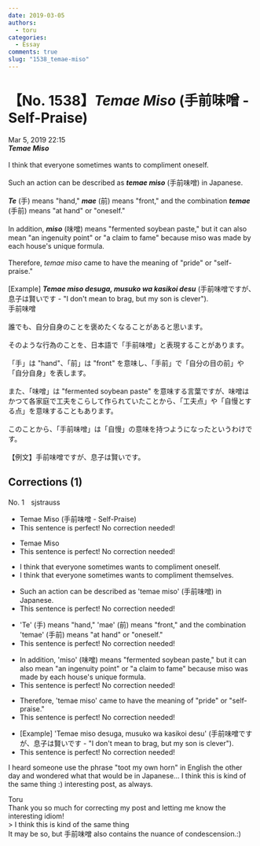```yaml
---
date: 2019-03-05
authors:
  - toru
categories:
  - Essay
comments: true
slug: "1538_temae-miso"
---
```


# 【No. 1538】<strong><em>Temae Miso</strong></em> (手前味噌 - Self-Praise)
<div class="date">Mar 5, 2019 22:15</div>
<div id="post"><div id="body_show_ori">
<strong><em>Temae Miso</strong></em><br/><br/>I think that everyone sometimes wants to compliment oneself.<br/><br/>Such an action can be described as <strong><em>temae miso</em></strong> (手前味噌) in Japanese.<br/><br/><strong><em>Te</em></strong> (手) means "hand," <strong><em>mae</em></strong> (前) means "front," and the combination <strong><em>temae</em></strong> (手前) means "at hand" or "oneself."<br/><br/>In addition, <strong><em>miso</em></strong> (味噌) means "fermented soybean paste," but it can also mean "an ingenuity point" or "a claim to fame" because miso was made by each house's unique formula.<br/><br/>Therefore, <em>temae miso</em> came to have the meaning of "pride" or "self-praise."<br/><br/>[Example] <strong><em>Temae miso desuga, musuko wa kasikoi desu</em></strong> (手前味噌ですが、息子は賢いです - "I don't mean to brag, but my son is clever").
</div></div>

<!-- more -->

<div id="post_ja"><div id="body_show_mo">
手前味噌<br/><br/>誰でも、自分自身のことを褒めたくなることがあると思います。<br/><br/>そのような行為のことを、日本語で「手前味噌」と表現することがあります。<br/><br/>「手」は "hand"、「前」は "front" を意味し、「手前」で「自分の目の前」や「自分自身」を表します。<br/><br/>また、「味噌」は "fermented soybean paste" を意味する言葉ですが、味噌はかつて各家庭で工夫をこらして作られていたことから、「工夫点」や「自慢とする点」を意味することもあります。<br/><br/>このことから、「手前味噌」は「自慢」の意味を持つようになったというわけです。<br/><br/>【例文】手前味噌ですが、息子は賢いです。
</div></div>

## Corrections (1)
<div id="block"><div class="first_name"> No. 1　<span class="just_name">sjstrauss</span></div><div id="block2">
<ul class="correction_field">
<li class="incorrect">Temae Miso (手前味噌 - Self-Praise)</li>
<li class="corrected perfect">This sentence is perfect! No correction needed!</li>
</ul>
<ul class="correction_field">
<li class="incorrect">Temae Miso</li>
<li class="corrected perfect">This sentence is perfect! No correction needed!</li>
</ul>
<ul class="correction_field">
<li class="incorrect">I think that everyone sometimes wants to compliment oneself.</li>
<li class="corrected correct">
I think that everyone sometimes wants to compliment themselves.
</li>
</ul>
<ul class="correction_field">
<li class="incorrect">Such an action can be described as 'temae miso' (手前味噌) in Japanese.</li>
<li class="corrected perfect">This sentence is perfect! No correction needed!</li>
</ul>
<ul class="correction_field">
<li class="incorrect">'Te' (手) means "hand," 'mae' (前) means "front," and the combination 'temae' (手前) means "at hand" or "oneself."</li>
<li class="corrected perfect">This sentence is perfect! No correction needed!</li>
</ul>
<ul class="correction_field">
<li class="incorrect">In addition, 'miso' (味噌) means "fermented soybean paste," but it can also mean "an ingenuity point" or "a claim to fame" because miso was made by each house's unique formula.</li>
<li class="corrected perfect">This sentence is perfect! No correction needed!</li>
</ul>
<ul class="correction_field">
<li class="incorrect">Therefore, 'temae miso' came to have the meaning of "pride" or "self-praise."</li>
<li class="corrected perfect">This sentence is perfect! No correction needed!</li>
</ul>
<ul class="correction_field">
<li class="incorrect">[Example] 'Temae miso desuga, musuko wa kasikoi desu' (手前味噌ですが、息子は賢いです - "I don't mean to brag, but my son is clever").</li>
<li class="corrected perfect">This sentence is perfect! No correction needed!</li>
</ul>
<p class="comment_small">
 I heard someone use the phrase "toot my own horn" in English the other day and wondered what that would be in Japanese... I think this is kind of the same thing :) interesting post, as always.
</p>

</div><div class="name"><span class="just_name">Toru</span><br>
Thank you so much for correcting my post and letting me know the interesting idiom!<br/>&gt; I think this is kind of the same thing<br/>It may be so, but 手前味噌 also contains the nuance of condescension.:)
</div>
</div>
